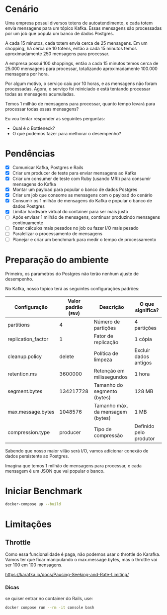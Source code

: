 # Cenário

Uma empresa possui diversos totens de autoatendimento, e cada totem envia mensagens para um tópico Kafka. Essas mensagens são processadas por um job que popula um banco de dados Postgres.

A cada 15 minutos, cada totem envia cerca de 25 mensagens. Em um shopping, há cerca de 10 totens, então a cada 15 minutos temos aproximadamente 250 mensagens para processar.

A empresa possui 100 shoppings, então a cada 15 minutos temos cerca de 25.000 mensagens para processar, totalizando aproximadamente 100.000 mensagens por hora.

Por algum motivo, o serviço caiu por 10 horas, e as mensagens não foram processadas. Agora, o serviço foi reiniciado e está tentando processar todas as mensagens acumuladas.

Temos 1 milhão de mensagens para processar, quanto tempo levará para processar todas essas mensagens?

Eu vou tentar responder as seguintes perguntas:

- Qual é o Bottleneck? 
- O que podemos fazer para melhorar o desempenho? 

# Pendências

- [x] Comunicar Kafka, Postgres e Rails
- [x] Criar um producer de teste para enviar mensagens ao Kafka
- [x] Criar um consumer de teste com Ruby (usando MRI) para consumir mensagens do Kafka
- [x] Montar um payload para popular o banco de dados Postgres
- [x] Criar um job que consome as mensagens com o payload do cenário
- [x] Consumir os 1 milhão de mensagens do Kafka e popular o banco de dados Postgres
- [x] Limitar hardware virtual do container para ser mais justo
- [ ] Após enviaar 1 milhão de mensagens, continuar produzindo mensagens continuamente
- [ ] Fazer cálculos mais pesados no job ou fazer I/O mais pesado
- [ ] Paralelizar o processamento de mensagens
- [ ] Planejar e criar um benchmark para medir o tempo de processamento

# Preparação do ambiente

Primeiro, os parametros do Postgres não terão nenhum ajuste de desempenho.

No Kafka, nosso tópico terá as seguintes configurações padrões:

| Configuração         | Valor padrão (`ENV`) | Descrição                              | O que significa?           |
|----------------------|----------------------|----------------------------------------|----------------------------|
| partitions           | 4                    | Número de partições                    | 4 partições                |
| replication_factor   | 1                    | Fator de replicação                    | 1 cópia                    |
| cleanup.policy       | delete               | Política de limpeza                    | Excluir dados antigos      |
| retention.ms         | 3600000              | Retenção em milissegundos              | 1 hora                     |
| segment.bytes        | 134217728            | Tamanho do segmento (bytes)            | 128 MB                     |
| max.message.bytes    | 1048576              | Tamanho máx. da mensagem (bytes)       | 1 MB                       |
| compression.type     | producer             | Tipo de compressão                     | Definido pelo produtor     |


Sabendo que nosso maior vilão será I/O, vamos adicionar conexão de dados persistente ao Postgres.

Imagina que temos 1 milhão de mensagens para processar, e cada mensagem é um JSON que vai popular o banco.


# Iniciar Benchmark

```bash
docker-compose up --build
```

# Limitações

## Throttle

Como essa funcionalidade é paga, não podemos usar o throttle do Karafka. Vamos ter que ficar manipulando o max.message.bytes, mas o throttle vai ser 100 em 100 mensagens.

https://karafka.io/docs/Pausing-Seeking-and-Rate-Limiting/


### Dicas

se quiser entrar no container do Rails, use:

```bash
docker compose run --rm -it console bash
```